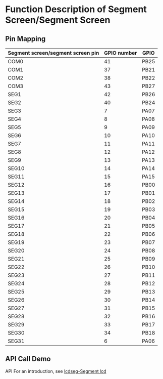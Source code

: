 # Function Description of Segment Screen/Segment Screen

## Pin Mapping

| Segment screen/segment screen pin | GPIO number | GPIO |
| --------| -------- | ---- |
| COM0 | 41       | PB25  |
| COM1 | 37       | PB21  |
| COM2 | 38       | PB22  |
| COM3 | 43       | PB27  |
| SEG1 | 42       | PB26 |
| SEG2 | 40      | PB24 |
| SEG3 | 7       | PA07 |
| SEG4 | 8       | PA08 |
| SEG5 | 9       | PA09 |
| SEG6 | 10       | PA10 |
| SEG7 | 11       | PA11 |
| SEG8 | 12       | PA12 |
| SEG9 | 13       | PA13 |
| SEG10 | 14       | PA14 |
| SEG11 | 15       | PA15 |
| SEG12 | 16       | PB00 |
| SEG13 | 17       | PB01 |
| SEG14 | 18       | PB02 |
| SEG15 | 19       | PB03 |
| SEG16 | 20       | PB04 |
| SEG17 | 21       | PB05 |
| SEG18 | 22       | PB06 |
| SEG19 | 23       | PB07 |
| SEG20 | 24       | PB08 |
| SEG21 | 25       | PB09 |
| SEG22 | 26       | PB10 |
| SEG23 | 27       | PB11 |
| SEG24 | 28       | PB12 |
| SEG25 | 29       | PB13 |
| SEG26 | 30       | PB14 |
| SEG27 | 31       | PB15 |
| SEG28 | 32       | PB16 |
| SEG29 | 33       | PB17 |
| SEG30 | 34       | PB18 |
| SEG31 | 6       | PA06 |



## API Call Demo

API For an introduction, see [lcdseg-Segment lcd](https://openluat.github.io/luatos-wiki-en/api/lcdseg.html)
